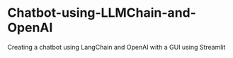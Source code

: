 # Chatbot-using-LLMChain-and-OpenAI
Creating a chatbot using LangChain and OpenAI with a GUI using Streamlit
